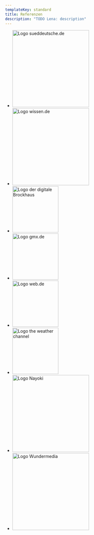 ```yaml
---
templateKey: standard
title: Referenzen
description: "TODO Lena: description"
---
```


<ul class="references">
  <li><img src="/img/sueddeutsche-de.svg" alt="Logo sueddeutsche.de" width="250" /></li>
  <li><img src="/img/wissen-de.jpg" alt="Logo wissen.de" width="250" /></li>
  <li><img src="/img/brockhaus.svg" alt="Logo der digitale Brockhaus" width="150" /></li>
  <li><img src="/img/gmx-de.png" alt="Logo gmx.de" width="150" /></li>
  <li><img src="/img/web-de.svg" alt="Logo web.de" width="150" /></li>
  <li><img src="/img/weather-channel.jpg" alt="Logo the weather channel" width="150" /></li>
  <li><img src="/img/nayoki.jpg" alt="Logo Nayoki" width="250" /></li>
  <li><img src="/img/wundermedia.png" alt="Logo Wundermedia" width="250" /></li>
</ul>
